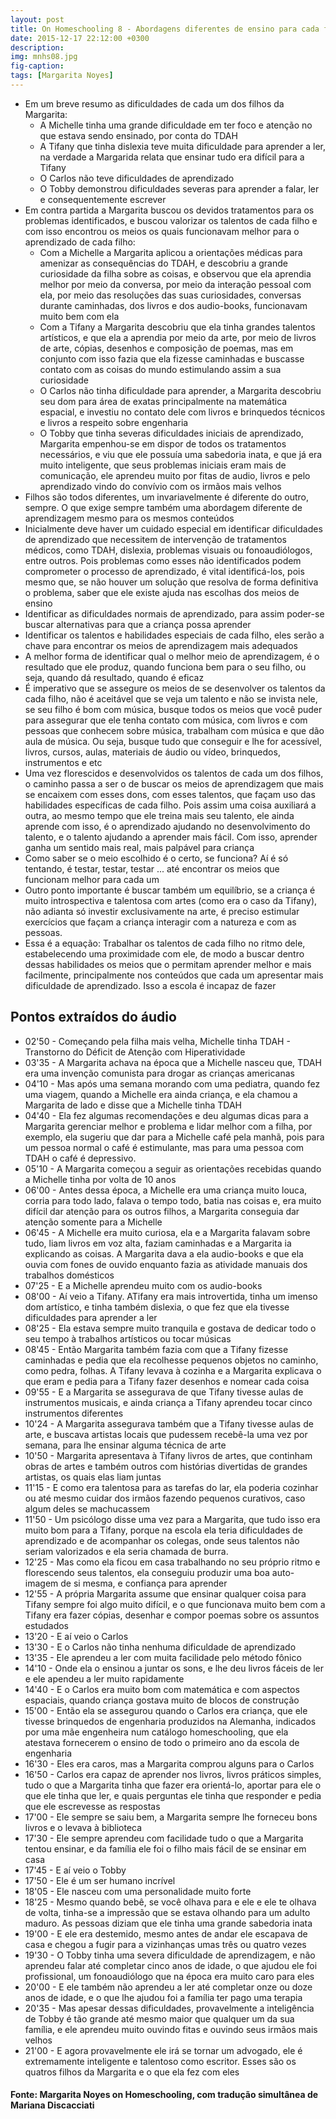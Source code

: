 ```yaml
---
layout: post
title: On Homeschooling 8 - Abordagens diferentes de ensino para cada filho
date: 2015-12-17 22:12:00 +0300
description: 
img: mnhs08.jpg
fig-caption: 
tags: [Margarita Noyes]
---
```


* Em um breve resumo as dificuldades de cada um dos filhos da Margarita:
    * A Michelle tinha uma grande dificuldade em ter foco e atenção no que estava sendo ensinado, por conta do TDAH
    * A Tifany que tinha dislexia teve muita dificuldade para aprender a ler, na verdade a Margarida relata que ensinar tudo era difícil para a Tifany
    * O Carlos não teve dificuldades de aprendizado
    * O Tobby demonstrou dificuldades severas para aprender a falar, ler e consequentemente escrever
* Em contra partida a Margarita buscou os devidos tratamentos para os problemas identificados, e buscou valorizar os talentos de cada filho e com isso encontrou os meios os quais funcionavam melhor para o aprendizado de cada filho:
    * Com a Michelle a Margarita aplicou a orientações médicas para amenizar as consequências do TDAH, e descobriu a grande curiosidade da filha sobre as coisas, e observou que ela aprendia melhor por meio da conversa, por meio da interação pessoal com ela, por meio das resoluções das suas curiosidades, conversas durante caminhadas, dos livros e dos audio-books, funcionavam muito bem com ela
    * Com a Tifany a Margarita descobriu que ela tinha grandes talentos artísticos, e que ela a aprendia por meio da arte, por meio de livros de arte, cópias, desenhos e composição de poemas, mas em conjunto com isso fazia que ela fizesse caminhadas e buscasse contato com as coisas do mundo estimulando assim a sua curiosidade
    * O Carlos não tinha dificuldade para aprender, a Margarita descobriu seu dom para área de exatas principalmente na matemática espacial, e investiu no contato dele com livros e brinquedos técnicos e livros a respeito sobre engenharia
    * O Tobby  que tinha severas dificuldades iniciais de aprendizado, Margarita empenhou-se em dispor de todos os tratamentos necessários, e viu que ele possuía uma sabedoria inata, e que já era muito inteligente, que seus problemas iniciais eram mais de comunicação, ele aprendeu muito por fitas de audio, livros e pelo aprendizado vindo do convívio com os irmãos mais velhos
* Filhos são todos diferentes, um invariavelmente é diferente do outro, sempre. O que exige sempre também uma abordagem diferente de aprendizagem mesmo para os mesmos conteúdos
* Inicialmente deve haver um cuidado especial em identificar dificuldades de aprendizado que necessitem de intervenção de tratamentos médicos, como TDAH, dislexia, problemas visuais ou fonoaudiólogos, entre outros. Pois problemas como esses não identificados podem comprometer o processo de aprendizado, é vital identificá-los, pois mesmo que, se não houver um solução que resolva de forma definitiva o problema, saber que ele existe ajuda nas escolhas dos meios de ensino
* Identificar as dificuldades normais de aprendizado, para assim poder-se buscar alternativas para que a criança possa aprender
* Identificar os talentos e habilidades especiais de cada filho, eles serão a chave para encontrar os meios de aprendizagem mais adequados
* A melhor forma de identificar qual o melhor meio de aprendizagem, é o resultado que ele produz, quando funciona bem para o seu filho, ou seja, quando dá resultado, quando é eficaz
* É imperativo que se assegure os meios de se desenvolver os talentos da cada filho, não é aceitável que se veja um talento e não se invista nele, se seu filho é bom com música, busque todos os meios que você puder para assegurar que ele tenha contato com música, com livros e com pessoas que conhecem sobre música, trabalham com música e que dão aula de música. Ou seja, busque tudo que conseguir e lhe for acessível, livros, cursos, aulas, materiais de áudio ou vídeo, brinquedos, instrumentos e etc
* Uma vez florescidos e desenvolvidos os talentos de cada um dos filhos, o caminho passa a ser o de buscar os meios de aprendizagem que mais se encaixem com esses dons, com esses talentos, que façam uso das habilidades específicas de cada filho. Pois assim uma coisa auxiliará a outra, ao mesmo tempo que ele treina mais seu talento, ele ainda aprende com isso, é o aprendizado ajudando no desenvolvimento do talento, e o talento ajudando a aprender mais fácil. Com isso, aprender ganha um sentido mais real, mais palpável para criança
* Como saber se o meio escolhido é o certo, se funciona? Aí é só tentando, é testar, testar, testar ... até encontrar os meios que funcionam melhor para cada um
* Outro ponto importante é buscar também um equilíbrio, se a criança é muito introspectiva e talentosa com artes (como era o caso da Tifany), não adianta só investir exclusivamente na arte, é preciso estimular exercícios que façam a criança interagir com a natureza e com as pessoas.
* Essa é a equação: Trabalhar os talentos de cada filho no ritmo dele, estabelecendo uma proximidade com ele, de modo a buscar dentro dessas habilidades os meios que o permitam aprender melhor e mais facilmente, principalmente nos conteúdos que cada um apresentar mais dificuldade de aprendizado. Isso a escola é incapaz de fazer

## Pontos extraídos do áudio

* 02'50 - Começando pela filha mais velha, Michelle tinha TDAH - Transtorno do Déficit de Atenção com Hiperatividade
* 03'35 - A Margarita achava na época que a Michelle nasceu que, TDAH era uma invenção comunista para drogar as crianças americanas
* 04'10 - Mas após uma semana morando com uma pediatra, quando fez uma viagem, quando a Michelle era ainda criança, e ela chamou a Margarita de lado e disse que a Michelle tinha TDAH
* 04'40 - Ela fez algumas recomendações e deu algumas dicas para a Margarita gerenciar melhor e problema e lidar melhor com a filha, por exemplo, ela sugeriu que dar para a Michelle café pela manhã, pois para um pessoa normal o café é estimulante, mas para uma pessoa com TDAH o café é depressivo.
* 05'10 - A Margarita começou a seguir as orientações recebidas quando a Michelle tinha por volta de 10 anos
* 06'00 - Antes dessa época, a Michelle era uma criança muito louca, corria para todo lado, falava o tempo todo, batia nas coisas e, era muito difícil dar atenção para os outros filhos, a Margarita conseguia dar atenção somente para a Michelle
* 06'45 - A Michelle era muito curiosa, ela e a Margarita falavam sobre tudo, liam livros em voz alta, faziam caminhadas e a Margarita ia explicando as coisas. A Margarita dava a ela audio-books e que ela ouvia com fones de ouvido enquanto fazia as atividade manuais dos trabalhos domésticos
* 07'25 - E a Michelle aprendeu muito com os audio-books
* 08'00 - Aí veio a Tifany. ATifany era mais introvertida, tinha um imenso dom artístico, e tinha também dislexia, o que fez que ela tivesse dificuldades para aprender a ler
* 08'25 - Ela estava sempre muito tranquila e gostava de dedicar todo o seu tempo à trabalhos artísticos ou tocar músicas
* 08'45 - Então Margarita também fazia com que a Tifany fizesse caminhadas e pedia que ela recolhesse pequenos objetos no caminho, como pedra, folhas. A Tifany levava à cozinha e a Margarita explicava o que eram e pedia para a Tifany fazer desenhos e nomear cada coisa
* 09'55 - E a Margarita se assegurava de que Tifany tivesse aulas de instrumentos musicais, e ainda criança a Tifany aprendeu tocar cinco instrumentos diferentes
* 10'24 - A Margarita assegurava também que a Tifany tivesse aulas de arte, e buscava artistas locais que pudessem recebê-la uma vez por semana, para lhe ensinar alguma técnica de arte
* 10'50 - Margarita apresentava à Tifany livros de artes, que continham obras de artes e também outros com histórias divertidas de grandes artistas, os quais elas liam juntas
* 11'15 - E como era talentosa para as tarefas do lar, ela poderia cozinhar ou até mesmo cuidar dos irmãos fazendo pequenos curativos, caso algum deles se machucassem
* 11'50 - Um psicólogo disse uma vez para a Margarita, que tudo isso era muito bom para a Tifany, porque na escola ela teria dificuldades de aprendizado e de acompanhar os colegas, onde seus talentos não seriam valorizados e ela seria chamada de burra.
* 12'25 - Mas como ela ficou em casa trabalhando no seu próprio ritmo e florescendo seus talentos, ela conseguiu produzir uma boa auto-imagem de si mesma, e confiança para aprender
* 12'55 - A própria Margarita assume que ensinar qualquer coisa para Tifany sempre foi algo muito difícil, e o que funcionava muito bem com a Tifany era fazer cópias, desenhar e compor poemas sobre os assuntos estudados
* 13'20 - E aí veio o Carlos
* 13'30 - E o Carlos não tinha nenhuma dificuldade de aprendizado
* 13'35 - Ele aprendeu a ler com muita facilidade pelo método fônico
* 14'10 - Onde ela o ensinou a juntar os sons, e lhe deu livros fáceis de ler e ele apendeu a ler muito rapidamente
* 14'40 - E o Carlos era muito bom com matemática e com aspectos espaciais, quando criança gostava muito de blocos de construção
* 15'00 - Então ela se assegurou quando o Carlos era criança, que ele tivesse brinquedos de engenharia produzidos na Alemanha, indicados por uma mãe engenheira num catálogo homeschooling, que ela atestava fornecerem o ensino de todo o primeiro ano da escola de engenharia
* 16'30 - Eles era caros, mas a Margarita comprou alguns para o Carlos
* 16'50 - Carlos era capaz de aprender nos livros, livros práticos simples, tudo o que a Margarita tinha que fazer era orientá-lo, aportar para ele o que ele tinha que ler, e quais perguntas ele tinha que responder e pedia que ele escrevesse as respostas
* 17'00 - Ele sempre se saiu bem, a Margarita sempre lhe forneceu bons livros e o levava à biblioteca
* 17'30 - Ele sempre aprendeu com facilidade tudo o que a Margarita tentou ensinar, e da família ele foi o filho mais fácil de se ensinar em casa
* 17'45 - E aí veio o Tobby
* 17'50 - Ele é um ser humano incrível
* 18'05 - Ele nasceu com uma personalidade muito forte
* 18'25 - Mesmo quando bebê, se você olhava para e ele e ele te olhava de volta, tinha-se a impressão que se estava olhando para um adulto maduro. As pessoas diziam que ele tinha uma grande sabedoria inata
* 19'00 - E ele era destemido, mesmo antes de andar ele escapava de casa e chegou a fugir para a vizinhanças umas três ou quatro vezes
* 19'30 - O Tobby tinha uma severa dificuldade de aprendizagem, e não aprendeu falar até completar cinco anos de idade, o que ajudou ele foi profissional, um fonoaudiólogo que na época era muito caro para eles
* 20'00 - E ele também não aprendeu a ler até completar onze ou doze anos de idade, e o que lhe ajudou foi a família ter pago uma terapia
* 20'35 - Mas apesar dessas dificuldades, provavelmente a inteligência de Tobby é tão grande até mesmo maior que qualquer um da sua família, e ele aprendeu muito ouvindo fitas e ouvindo seus irmãos mais velhos
* 21'00 - E agora provavelmente ele irá se tornar um advogado, ele é extremamente inteligente e talentoso como escritor. Esses são os quatros filhos da Margarita e o que ela fez com eles

#### Fonte: Margarita Noyes on Homeschooling, com tradução simultânea de Mariana Discacciati